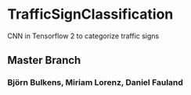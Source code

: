 # TrafficSignClassification
CNN in Tensorflow 2 to categorize traffic signs
## Master Branch
### Björn Bulkens, Miriam Lorenz, Daniel Fauland
